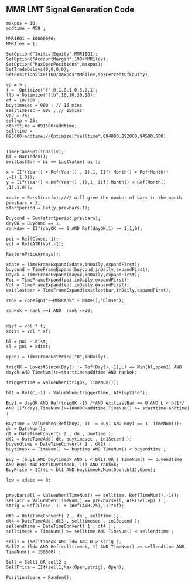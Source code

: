 ## MMR LMT Signal Generation Code

    maxpos = 10;
    addtime = 459 ;

    MMR1EQ1 = 10000000;
    MMR1lev = 1;

    SetOption("InitialEquity",MMR1EQ1);
    SetOption("AccountMargin",100/MMR1lev);
    SetOption("MaxOpenPositions",maxpos);
    SetTradeDelays(0,0,0,0);
    SetPositionSize(100/maxpos*MMR1lev,spsPercentOfEquity);

    vp = 5 ;
    f =  Optimize("f",0.1,0.1,0.5,0.1);
    llb = Optimize("llb",10,10,30,10);
    ef = 10/100 ;
    buytimesec = 900 ; // 15 mins
    selltimesec = 900 ; // 15mins
    vp2 = 25;
    sellvp = 25;
    starttime = 091500+addtime;
    selltime = 093000+addtime;//Optimize("selltime",094000,092000,94500,500);


    TimeFrameSet(inDaily);
    bi = BarIndex();
    exitLastBar = bi == LastValue( bi );

    x = IIf(Year() > Ref(Year() ,-1),1, IIf( Month() > Ref(Month() ,-1),1,0));
    y = IIf(Year() < Ref(Year() ,1),1, IIf( Month() < Ref(Month() ,1),1,0));

    xdate = BarsSince(x);//// will give the number of bars in the month 
    prevbars = 3;
    startperiod = Ref(y,prevbars-1);

    Buycond = Sum(startperiod,prevbars);
    dayOK = Buycond == 1;
    rankday = IIf(dayOK == 0 AND Ref(dayOK,1) == 1,1,0);

    poi = Ref(Close,-1);
    vol = Ref(ATR(Vp),-1);

    RestorePriceArrays();

    xdate = TimeFrameExpand(xdate,inDaily,expandFirst);
    buycond = TimeFrameExpand(buycond,inDaily,expandFirst);
    Dayok = TimeFrameExpand(dayok,inDaily,expandFirst);
    Poi = TimeFrameExpand(poi,inDaily,expandFirst);
    Vol = TimeFrameExpand(Vol,inDaily,expandFirst);
    exitlastbar = TimeFrameExpand(exitlastbar,inDaily,expandFirst);

    rank = Foreign("~~MMRRank" + Name(),"Close");

    rankok = rank >=1 AND  rank <=30;


    dist = vol * f;
    xdist = vol * xf;

    bl = poi - dist;
    sl = poi + xdist;

    open1 = TimeFrameGetPrice("O",inDaily);

    trigOK = LowestSince(Day() != Ref(Day(),-1),L) <= Min(bl,open1) AND dayok AND TimeNum()>=starttime+addtime AND rankok;

    triggertime = ValueWhen(trigok, TimeNum());

    bl1 = Ref(C,-1) - ValueWhen(triggertime, ATR(vp2)*ef);

    Buy1 = dayOK AND Ref(trigOK,-1) /*AND exitLastBar == 0 AND L < bl1*/ AND IIf(day1,TimeNum()>=100000+addtime,TimeNum() >= starttime+addtime)  ;

    Buytime = ValueWhen(Ref(buy1,-1) != Buy1 AND Buy1 == 1, TimeNum());
    dn = DateNum();
    dt = DateTimeConvert( 2 , dn , buytime );
    dt2 = DateTimeAdd( dt, buytimesec , in1Second );
    buyendtime = DateTimeConvert( 1 , dt2) ;
    buytimeok = TimeNum() >= buytime AND TimeNum() < buyendtime ; 

    Buy = (buy1 AND buytimeok AND L < bl1) OR ( TimeNum() >= buyendtime AND Buy1 AND Ref(buytimeok,-1)) AND rankok; 
    BuyPrice = IIf(L < bl1 AND buytimeok,Min(Open,bl1),Open);

    ldw = xdate == 0;


    prevbarsell = ValueWhen(TimeNum() == selltime, Ref(TimeNum(),-1));
    sellatr = ValueWhen(TimeNum() == prevbarsell, ATR(sellvp) ) ; 
    strig = Ref(Close,-1) + (Ref(ATR(25),-1)*ef);

    dt3 = DateTimeConvert( 2 , dn , selltime );
    dt4 = DateTimeAdd( dt3 , selltimesec , in1Second );
    sellendtime = DateTimeConvert( 1 , dt4 ) ;
    selltimeok = TimeNum() >= selltime AND TimeNum() < sellendtime ; 

    sell1 = (selltimeok AND ldw AND H > strig );
    Sell2 = (ldw AND Ref(selltimeok,-1) AND TimeNum() >= sellendtime AND TimeNum() < 150000) ;

    Sell = Sell1 OR sell2 ;
    SellPrice = IIf(sell1,Max(Open,strig), Open);

    PositionScore = Random();

